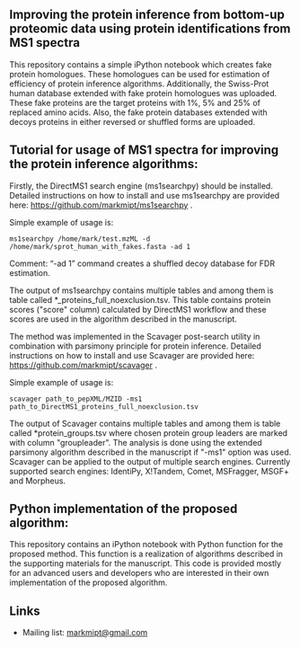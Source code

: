 Improving the protein inference from bottom-up proteomic data using protein identifications from MS1 spectra
-------------------------------------------------------------------------------------------------------------

This repository contains a simple iPython notebook which creates fake protein homologues. These homologues can be used for estimation of efficiency of protein inference algorithms. Additionally, the Swiss-Prot human database extended with fake protein homologues was uploaded. These fake proteins are the target proteins with 1%, 5% and 25% of replaced amino acids. Also, the fake protein databases extended with decoys proteins in either reversed or shuffled forms are uploaded.

Tutorial for usage of MS1 spectra for improving the protein inference algorithms:
----------------------------------------------------------------------------------

Firstly, the DirectMS1 search engine (ms1searchpy) should be installed. Detailed instructions on how to install and use ms1searchpy are provided here: https://github.com/markmipt/ms1searchpy .
 
Simple example of usage is:

    ms1searchpy /home/mark/test.mzML -d /home/mark/sprot_human_with_fakes.fasta -ad 1
    
Comment: “-ad 1” command creates a shuffled decoy database for FDR estimation.

The output of ms1searchpy contains multiple tables and among them is table called *_proteins_full_noexclusion.tsv. This table contains protein scores ("score" column) calculated by DirectMS1 workflow and these scores are used in the algorithm described in the manuscript.

The method was implemented in the Scavager post-search utility in combination with parsimony principle for protein inference. Detailed instructions on how to install and use Scavager are provided here: https://github.com/markmipt/scavager .

Simple example of usage is:

    scavager path_to_pepXML/MZID -ms1 path_to_DirectMS1_proteins_full_noexclusion.tsv

The output of Scavager contains multiple tables and among them is table called *protein_groups.tsv where chosen protein group leaders are marked with column "groupleader". The analysis is done using the extended parsimony algorithm described in the manuscript if "-ms1" option was used. Scavager can be applied to the output of multiple search engines. Currently supported search engines: IdentiPy, X!Tandem, Comet, MSFragger, MSGF+ and Morpheus.

Python implementation of the proposed algorithm:
-------------------------------------------------
This repository contains an iPython notebook with Python function for the proposed method. This function is a realization of algorithms described in the supporting materials for the manuscript. This code is provided mostly for an advanced users and developers who are interested in their own implementation of the proposed algorithm.


Links
------
- Mailing list: markmipt@gmail.com